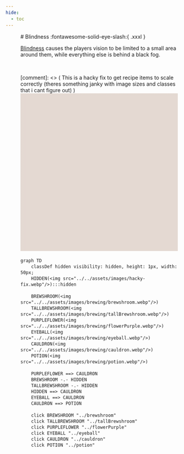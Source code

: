 ```yaml
---
hide:
  - toc
---
```

<figure markdown="1">
# Blindness
:fontawesome-solid-eye-slash:{ .xxxl }

[Blindness](../brewing/blindness.md) causes the players vision to be limited to a small area around them, while everything else is behind a black fog.

<br />

[comment]: <> ( This is a hacky fix to get recipe items to scale correctly (theres something janky with image sizes and classes that i cant figure out) )
<img src="../../assets/images/hacky-fix.webp" class="item-image hidden janky-fix">

```mermaid
graph TD
    classDef hidden visibility: hidden, height: 1px, width: 50px;
    HIDDEN(<img src="../../assets/images/hacky-fix.webp"/>):::hidden

    BREWSHROOM(<img src="../../assets/images/brewing/brewshroom.webp"/>)
    TALLBREWSHROOM(<img src="../../assets/images/brewing/tallBrewshroom.webp"/>)
    PURPLEFLOWER(<img src="../../assets/images/brewing/flowerPurple.webp"/>)
    EYEBALL(<img src="../../assets/images/brewing/eyeball.webp"/>)
    CAULDRON(<img src="../../assets/images/brewing/cauldron.webp"/>)
    POTION(<img src="../../assets/images/brewing/potion.webp"/>) 

    PURPLEFLOWER ==> CAULDRON
    BREWSHROOM -.- HIDDEN
    TALLBREWSHROOM -.- HIDDEN
    HIDDEN ==> CAULDRON
    EYEBALL ==> CAULDRON
    CAULDRON ==> POTION

    click BREWSHROOM "../brewshroom"
    click TALLBREWSHROOM "../tallBrewshroom"
    click PURPLEFLOWER "../flowerPurple"
    click EYEBALL "../eyeball"
    click CAULDRON "../cauldron"
    click POTION "../potion"
```
</figure>